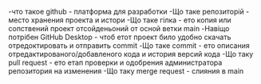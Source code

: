 -что такое github - платформа для разработки
-Що таке репозиторій - место хранения проекта и истори
-Що таке гілка - ето копия или сопствений проект отсойденьоний от осной ветки main
-Навіщо потрібен GitHub Desktop - чтоб етот проект било удобно скачать отредоктировать и отправить commit
-Що таке commit - ето описания отредактированого/добавленого кода и история версий кода
-Що таку pull request - ето етап проверки и одобрения администратора репозитория на изменения
-Що таку merge request - слияния в main
